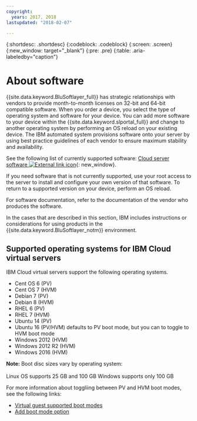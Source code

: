```yaml
---
copyright:
  years: 2017, 2018
lastupdated: "2018-02-07"

---
```


{:shortdesc: .shortdesc}
{:codeblock: .codeblock}
{:screen: .screen}
{:new_window: target="_blank"}
{:pre: .pre}
{:table: .aria-labeledby="caption"}

# About software

{{site.data.keyword.BluSoftlayer_full}} has strategic relationships with vendors to provide month-to-month licenses on 32-bit and 64-bit compatible software.  When you order a device, you select the type of operating system and software for your device. You can add more software to your device within the {{site.data.keyword.slportal_full}} and change to another operating system by performing an OS reload <!-- (../managing/perform-os-reload-device.html)--> on your existing device. The IBM automated system provisions software onto your server by using best practice guidelines of each vendor to ensure maximum stability and availability.

See the following list of currently supported software: [Cloud server software ![External link icon](../../icons/launch-glyph.svg "External link icon")](https://www.ibm.com/cloud-computing/bluemix/cloud-server-software){: new_window}.

If you need software that is not currently supported, use your root access to the server to install and configure your own version of that software.  To return to a supported version on your device, perform an OS reload.

For software documentation, refer to the documentation of the vendor who produces the software.

In the cases that are described in this section, IBM includes instructions or considerations for using products in the {{site.data.keyword.BluSoftlayer_notm}} environment.

## Supported operating systems for IBM Cloud virtual servers
IBM Cloud virtual servers support the following operating systems.

- Cent OS 6 (PV)
- Cent OS 7 (HVM)
- Debian 7 (PV)
- Debian 8 (HVM)
- RHEL 6 (PV)
- RHEL 7 (HVM)
- Ubuntu 14 (PV)<!--defaults to PV with ability to toggle to HVM-->
- Ubuntu 16 (PV/HVM) defaults to PV boot mode, but you can to toggle to HVM boot mode
- Windows 2012 (HVM)
- Windows 2012 R2 (HVM)
- Windows 2016 (HVM)

**Note:** Boot disc sizes vary by operating system:<br>  
Linux OS supports 25 GB and 100 GB
Windows supports only 100 GB

For more information about toggliing between PV and HVM boot modes, see the following links:
* [Virtual guest supported boot modes](https://sldn.softlayer.com/reference/services/SoftLayer_Virtual_Guest_Block_Device_Template_Group/getSupportedBootModes)
* [Add boot mode option](https://github.com/softlayer/softlayer-python/pull/936/files/09c35a9595651d66f3e117a055efe585745ba2b3)


